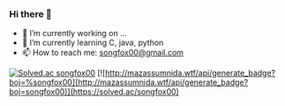 ### Hi there 👋

- 🔭 I’m currently working on ...
- 🌱 I’m currently learning C, java, python
- 📫 How to reach me: songfox00@gmail.com



[![Solved.ac songfox00](http://mazassumnida.wtf/api/v2/generate_badge?boj={songfox00})](https://solved.ac/{songfox00})
[![http://mazassumnida.wtf/api/generate_badge?boj=%songfox00](http://mazassumnida.wtf/api/generate_badge?boj=songfox00)](https://solved.ac/songfox00)
